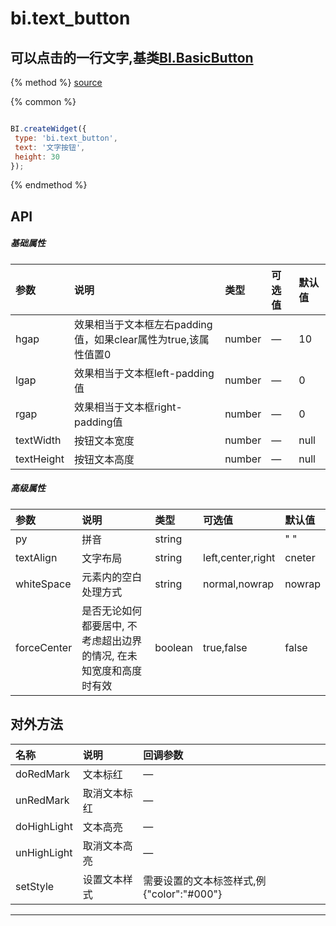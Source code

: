# bi.text_button

## 可以点击的一行文字,基类[BI.BasicButton](/core/basicButton.md)

{% method %}
[source](https://jsfiddle.net/fineui/5p99L39q/)

{% common %}
```javascript

BI.createWidget({
 type: 'bi.text_button',
 text: '文字按钮',
 height: 30
});


```

{% endmethod %}

## API
##### 基础属性
| 参数    | 说明           | 类型  | 可选值 | 默认值
| :------ |:-------------  | :-----| :----|:----
| hgap    | 效果相当于文本框左右padding值，如果clear属性为true,该属性值置0 |  number  |  —   |     10   |
| lgap    | 效果相当于文本框left-padding值     |    number   |   —    |  0    |
| rgap    | 效果相当于文本框right-padding值     |    number  |   —    |  0    |
| textWidth| 按钮文本宽度  |   number|  — |  null    |
| textHeight    |   按钮文本高度    |    number|  —  | null |


##### 高级属性
| 参数    | 说明           | 类型  | 可选值 | 默认值
| :------ |:-------------  | :-----| :----|:----
| py |  拼音   |    string|  | " "  |
| textAlign | 文字布局      |   string    | left,center,right |   cneter    |
| whiteSpace | 元素内的空白处理方式  |    string | normal,nowrap  |  nowrap| 
| forceCenter | 是否无论如何都要居中, 不考虑超出边界的情况, 在未知宽度和高度时有效      |    boolean    | true,false |  false    |


## 对外方法
| 名称     | 说明                           |  回调参数     
| :------ |:-------------                  | :-----   
| doRedMark | 文本标红  | —  |
| unRedMark | 取消文本标红| —|
| doHighLight | 文本高亮 | —|
| unHighLight | 取消文本高亮 | —|
| setStyle | 设置文本样式 |需要设置的文本标签样式,例{"color":"#000"} |

---



